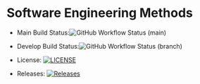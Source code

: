 # Software Engineering Methods
* Main Build Status:![GitHub Workflow Status (main)](https://img.shields.io/github/actions/workflow/status/kaungmyat128/Lab1/main.yml?branch=main)

* Develop Build Status:![GitHub Workflow Status (branch)](https://img.shields.io/github/actions/workflow/status/kaungmyat128/Lab1/main.yml?branch=develop)

* License: [![LICENSE](https://img.shields.io/github/license/kaungmyat128/Lab1.svg?style=flat-square)](https://github.com/kaungmyat128/Lab1/master/LICENSE)

* Releases: [![Releases](https://img.shields.io/github/release/kaungmyat128/Lab1/all.svg?style=flat-square)](https://github.com/kaungmyat128/Lab1/releases)